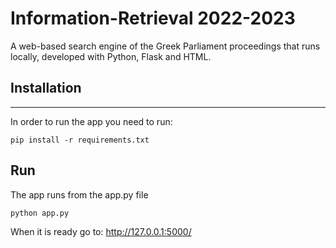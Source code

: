 # Information-Retrieval 2022-2023

A web-based search engine of the Greek Parliament proceedings that runs locally, developed with Python, Flask and HTML. 

## Installation
---
In order to run the app you need to run:
```
pip install -r requirements.txt
```

## Run
The app runs from the app.py file
```
python app.py
```
When it is ready go to: http://127.0.0.1:5000/